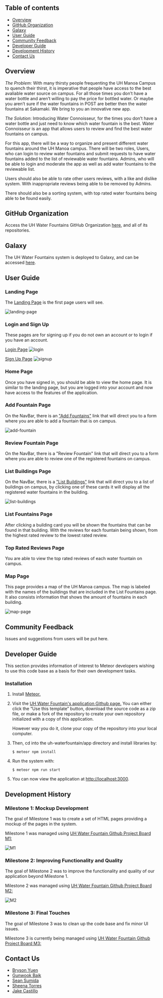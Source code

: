 ## Table of contents

* [Overview](#overview)
* [GitHub Organization](#github-organization)
* [Galaxy](#galaxy)
* [User Guide](#user-guide)
* [Community Feedback](#community-feedback)
* [Developer Guide](#developer-guide)
* [Development History](#development-history)
* [Contact Us](#contact-us)

## Overview

*The Problem*: With many thirsty people frequenting the UH Manoa Campus to quench their thirst, it is imperative that people have access to the best avaliable water source on campus. For all those times you don’t have a water bottle and aren’t willing to pay the price for bottled water. Or maybe you aren’t sure if the water fountains in POST are better then the water fountains at Sakamaki. We bring to you an innovative new app.

*The Solution*: Introducing Water Connoisseur, for the times you don’t have a water bottle and just need to know which water fountain is the best. Water Connoisseur is an app that allows users to review and find the best water fountains on campus.

For this app, there will be a way to organize and present different water fountains around the UH Manoa campus. There will be two roles, Users, who can login to review water fountains and submit requests to have water fountains added to the list of reviewable water fountains. Admins, who will be able to login and moderate the app as well as add water fountains to the reviewable list.

Users should also be able to rate other users reviews, with a like and dislike system. With inappropriate reviews being able to be removed by Admins.

There should also be a sorting system, with top rated water fountains being able to be found easily.

## GitHub Organization
Access the UH Water Fountains GitHub Organization [here](https://github.com/uh-waterfountain), and all of its repositories.

## Galaxy
The UH Water Fountains system is deployed to Galaxy, and can be accessed [here](http://uh-waterfountains.meteorapp.com/#/).

## User Guide

### Landing Page
The [Landing Page](http://uhwaterfountain.meteorapp.com/#/) is the first page users will see.

<img src="doc/landing-page.png" alt="landing-page">

### Login and Sign Up
These pages are for signing up if you do not own an account or to login if you have an account.

[Login Page](http://uhwaterfountains.meteorapp.com/#/signin)
<img src="doc/login.png" alt="login">

[Sign Up Page](http://uhwaterfountains.meteorapp.com/#/signup)
<img src="doc/signup.png" alt="signup">

### Home Page
Once you have signed in, you should be able to view the home page. It is similar to the landing page, but you are logged into your account and now have access to the features of the application.

### Add Fountain Page
On the NavBar, there is an ["Add Fountains"](http://uhwaterfountain.meteorapp.com/#/add) link that will direct you to a form where you are able to add a fountain that is on campus. 

<img src="doc/addFountain.png" alt="add-fountain">

### Review Fountain Page
On the NavBar, there is a "Review Fountain" link that will direct you to a form where you are able to review one of the registered fountains on campus.

### List Buildings Page
On the NavBar, there is a ["List Buildings"](http://uhwaterfountains.meteorapp.com/#/list) link that will direct you to a list of buildings on campus, by clicking one of these cards it will display all the registered water fountains in the building.

<img src="doc/listBuildings.png" alt="list-buildings">

### List Fountains Page
After clicking a building card you will be shown the fountains that can be found in that building. With the reviews for each fountain being shown, from the highest rated review to the lowest rated review.

### Top Rated Reviews Page
You are able to view the top rated reviews of each water fountain on campus.

### Map Page
This page provides a map of the UH Manoa campus. The map is labeled with the names of the buildings that are included in the List Fountains page. It also consists information that shows the amount of fountains in each building.

<img src="doc/mappage.png" alt="map-page">

## Community Feedback
Issues and suggestions from users will be put here.

## Developer Guide
This section provides information of interest to Meteor developers wishing to use this code base as a basis for their own development tasks.

### Installation 
1. Install [Meteor.](https://www.meteor.com/install)

2. Visit the [UH Water Fountain's application Github page.](https://github.com/uh-waterfountain/uh-waterfountain) You can either click the “Use this template” button, download the source code as a zip file, or make a fork of the repository to create your own repository initialized with a copy of this application.
  
    However way you do it, clone your copy of the repository into your local computer.
    
3. Then, cd into the uh-waterfountain/app directory and install libraries by:

    ```
    $ meteor npm install
    ```    

4. Run the system with:

    ```
    $ meteor npm run start
    ```
    
5. You can now view the application at [http://localhost:3000](http://localhost:3000).
    
  

## Development History

### Milestone 1: Mockup Development
The goal of Milestone 1 was to create a set of HTML pages providing a mockup of the pages in the system.

Milestone 1 was managed using [UH Water Fountain Github Project Board M1:](https://github.com/uh-waterfountain/uh-waterfountain/projects/2)

<img src="doc/M1.png" alt="M1">

### Milestone 2: Improving Functionality and Quality
The goal of Milestone 2 was to improve the functionality and quality of our application beyond Milestone 1.

Milestone 2 was managed using [UH Water Fountain Github Project Board M2:](https://github.com/uh-waterfountain/uh-waterfountain/projects/3) 

<img src="doc/M2.png" alt="M2">

### Milestone 3: Final Touches
The goal of Milestone 3 was to clean up the code base and fix minor UI issues.

Milestone 3 is currently being managed using [UH Water Fountain Github Project Board M3:](https://github.com/uh-waterfountain/uh-waterfountain/projects/4)

## Contact Us
* [Bryson Yuen](https://github.com/brysonsy)
* [Gunwook Baik](https://github.com/gbaik00)
* [Sean Sumida](https://github.com/seansumida)
* [Sheena Torres](https://github.com/sheenatorres)
* [Jake Castillo](https://github.com/jakecastillo)
